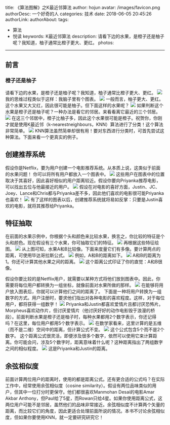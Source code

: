 title: 《算法图解》之K最近邻算法
author: hojun
avatar: /images/favicon.png
authorDesc: 一个好奇的人
categories: 技术
date: 2018-06-05 20:45:26
authorLink:
authorAbout:
tags:
 - 算法
 - 悦读
keywords: K最近邻算法
description: 请看下边的水果，是橙子还是柚子呢？我知道，柚子通常比橙子更大、更红。
photos:
---
## **前言**

### **橙子还是柚子**

请看下边的水果，是橙子还是柚子呢？我知道，柚子通常比橙子更大、更红。
![](https://wx3.sinaimg.cn/large/006bYVyvgy1fs04fvrlqcj309k05qglr.jpg)
我的思维过程类似于这样：我脑子里有个图表。
![](https://wx3.sinaimg.cn/large/006bYVyvgy1fs04fw8h2qj30f00cbdgs.jpg)
一般而言，柚子更大、更红。这个水果又大又红，因此很可能是柚子。但下面这样的水果呢？
![](https://wx2.sinaimg.cn/large/006bYVyvgy1fs04fx1zsuj30f40ao3zv.jpg)
如果判断这个水果是橙子还是柚子呢？一种办法是看它的邻居。来看看离它最近的三个邻居。
![](https://wx4.sinaimg.cn/large/006bYVyvgy1fs04fyci8ej30eg09paaz.jpg)
在这三个邻居中，橙子比柚子多，因此这个水果很可能是橙子。祝贺你，你刚才就是使用K最近邻（k-nearestneighbours，KNN）算法进行了分类！这个算法非常简单。
![](https://wx1.sinaimg.cn/large/006bYVyvgy1fs04fyz8noj30r708cmy8.jpg)
KNN算法虽然简单却很有用！要对东西进行分类时，可首先尝试这种算法。下面来看一个更真实的例子。

## **创建推荐系统**

假设你是Netflix，要为用户创建一个电影推荐系统。从本质上说，这类似于前面的水果问题！
你可以将所有用户都放入一个图表中。
![](https://wx2.sinaimg.cn/large/006bYVyvgy1fs04fzgqx7j30f10angn3.jpg)
这些用户在图表中的位置取决于其喜好，因此喜好相似的用户距离较近。假设你要向Priyanka推荐电影，可以找出五位与他最接近的用户。
![](https://wx1.sinaimg.cn/large/006bYVyvgy1fs04fzwj31j30ee0atwg2.jpg)
假设在对电影的喜好方面，Justin、JC、Joey、Lance和Chris都与Priyanka差不多，因此他们喜欢的电影很可能Priyanka也喜欢！
![](https://wx3.sinaimg.cn/large/006bYVyvgy1fs04g0epdrj30oy06atad.jpg)
有了这样的图表以后，创建推荐系统就将易如反掌：只要是Justin喜欢的电影，就将其推荐给Priyanka。

## **特征抽取**

在前面的水果示例中，你根据个头和颜色来比较水果，换言之，你比较的特征是个头和颜色。现在假设有三个水果，你可抽取它们的特征。
![](https://wx1.sinaimg.cn/large/006bYVyvgy1fs04g0xi62j30hn081q3q.jpg)
再根据这些特征绘图。
![](https://wx1.sinaimg.cn/large/006bYVyvgy1fs04g1ecghj30el0aoaad.jpg)
从上图可知，水果A和B比较像。下面来度量它们有多像。要计算两点的距离，可使用毕达哥拉斯公式。
![](https://wx1.sinaimg.cn/large/006bYVyvgy1fs04g1unk3j30c9034t8s.jpg)
例如，A和B的距离如下。
![](https://wx3.sinaimg.cn/large/006bYVyvgy1fs04g2bo8wj30bk089t8x.jpg)
A和B的距离为1。你还可计算其他水果之间的距离。
![](https://wx2.sinaimg.cn/large/006bYVyvgy1fs04njk3rtj30f30araas.jpg)
这个距离公式印证了你的直觉：A和B很像。

假设你要比较的是Netflix用户，就需要以某种方式将他们放到图表中。因此，你需要将每位用户都转换为一组坐标，就像前面对水果所做的那样。
![](https://wx3.sinaimg.cn/large/006bYVyvgy1fs04g2rjp1j30bl07cjrv.jpg)
在能够将用户放入图表后，你就可以计算他们之间的距离了。
下面是一种将用户转换为一组数字的方式。用户注册时，要求他们指出对各种电影的喜欢程度。这样，对于每位用户，都将获得一组数字！
![](https://wx4.sinaimg.cn/large/006bYVyvgy1fs04g3emq1j30m00ah0ub.jpg)
Priyanka和Justin都喜欢爱情片且都讨厌恐怖片。Morpheus喜欢动作片，但讨厌爱情片（他讨厌好好的动作电影毁于浪漫的桥段）。前面判断水果是橙子还是柚子时，每种水果都用2个数字表示，你还记得吗？在这里，每位用户都用5个数字表示。
![](https://wx1.sinaimg.cn/large/006bYVyvgy1fs04g3wui2j30c20540sy.jpg)
在数学家看来，这里计算的是五维（而不是二维）空间中的距离，但计算公式不变。
![](https://wx3.sinaimg.cn/large/006bYVyvgy1fs04g4cgg4j30l603bwf3.jpg)
这个公式包含5个而不是2个数字。
这个距离公式很灵活，即便涉及很多个数字，依然可以使用它来计算距离。你可能会问，涉及5个数字时，距离意味着什么呢？这种距离指出了两组数字之间的相似程度。
![](https://wx3.sinaimg.cn/large/006bYVyvgy1fs04g569c8j30j808bmy9.jpg)
这是Priyanka和Justin的距离。

## **余弦相似度**

前面计算两位用户的距离时，使用的都是距离公式。还有更合适的公式吗？在实际工作中，经常使用余弦相似度（cosine similarity）。假设有两位品味类似的用户，但其中一位打分时更保守。他们都很喜欢Manmohan Desai的电影Amar Akbar Anthony，但Paul给了5星，而Rowan只给4星。如果你使用距离公式，这两位用户可能不是邻居，虽然他们的品味非常接近。余弦相似度不计算两个矢量的距离，而比较它们的角度，因此更适合处理前面所说的情况。本书不讨论余弦相似度，但如果你要使用KNN，就一定要研究研究它！
